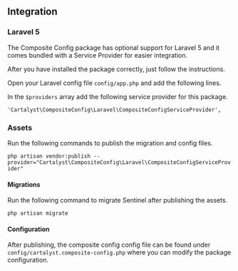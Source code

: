 ## Integration

### Laravel 5

The Composite Config package has optional support for Laravel 5 and it comes bundled with a Service Provider for easier integration.

After you have installed the package correctly, just follow the instructions.

Open your Laravel config file `config/app.php` and add the following lines.

In the `$providers` array add the following service provider for this package.

	'Cartalyst\CompositeConfig\Laravel\CompositeConfigServiceProvider',

### Assets

Run the following commands to publish the migration and config files.

`php artisan vendor:publish --provider="Cartalyst\CompositeConfig\Laravel\CompositeConfigServiceProvider"`

#### Migrations

Run the following command to migrate Sentinel after publishing the assets.

`php artisan migrate`

#### Configuration

After publishing, the composite config config file can be found under `config/cartalyst.composite-config.php` where you can modify the package configuration.

